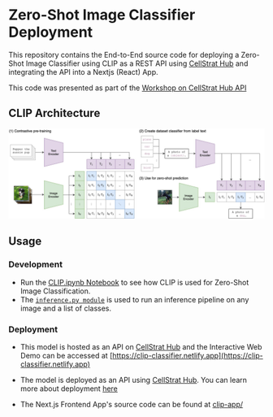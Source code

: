 # Zero-Shot Image Classifier Deployment

This repository contains the End-to-End source code for deploying a Zero-Shot Image Classifier using CLIP as a REST API using [CellStrat Hub](https://cellstrathub.com) and integrating the API into a Nextjs (React) App.

This code was presented as part of the [Workshop on CellStrat Hub API](https://www.meetup.com/Disrupt-4-0/events/281691990/)

## CLIP Architecture

![CLIP](CLIP.jpg)

## Usage

### Development

- Run the [CLIP.ipynb Notebook](model_src/CLIP.ipynb) to see how CLIP is used for Zero-Shot Image Classification.
- The [`inference.py module`](model_src/inference.py) is used to run an inference pipeline on any image and a list of classes.

### Deployment

- This model is hosted as an API on [CellStrat Hub](https://cellstrathub.com/) and the Interactive Web Demo can be accessed at [https://clip-classifier.netlify.app](https://clip-classifier.netlify.app)

- The model is deployed as an API using [CellStrat Hub](https://cellstrathub.com/). You can learn more about deployment [here](https://docs.cellstrathub.com/hubapi%20deployment%20%F0%9F%9A%80/quickstart/)
- The Next.js Frontend App's source code can be found at [clip-app/](clip-app/)
